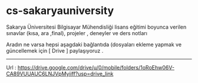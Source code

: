 # cs-sakaryauniversity


Sakarya Üniversitesi Bilgisayar Mühendisliği lisans eğitimi boyunca verilen sınavlar (kısa, ara ,final), projeler , deneyler ve ders notları 


 Aradın ne varsa hepsi aşagdaki bağlantıda (dosyaları ekleme yapmak ve güncellemek  için [ Drive ] paylaşıyoruz .

*************************************************************************************************************


 Url : https://drive.google.com/drive/u/0/mobile/folders/1oRoEhw06V-CA89VUUAUC6LNJVpMyiiff?usp=drive_link
